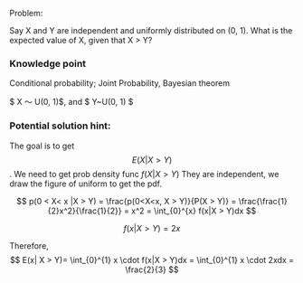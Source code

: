 Problem:

Say X and Y are independent and uniformly distributed on (0, 1). What is the expected value of X, given that X > Y?


### Knowledge point
Conditional probability; Joint Probability, Bayesian theorem

$ X ～ U(0, 1)$, and $ Y~U(0, 1) $

### Potential solution hint:

The goal is to get $$E(X| X > Y)$$.
We need to get prob density func $f(X|X > Y)$
They are independent, we draw the figure of uniform to get the pdf.


$$ p(0 < X< x |X > Y) = \frac{p(0<X<x, X > Y)}{P(X > Y)} = \frac{\frac{1}{2}x^2}{\frac{1}{2}} = x^2
 = \int_{0}^{x} f(x|X > Y)dx $$

 $$ f(x|X > Y) = 2x $$

 Therefore, 
$$ E(x| X > Y)= \int_{0}^{1} x \cdot f(x|X > Y)dx = \int_{0}^{1} x \cdot 2xdx = \frac{2}{3} $$ 
